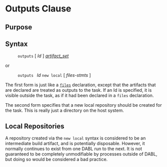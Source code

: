# Outputs Clause

## Purpose

## Syntax

<dl>
<dd><code>outputs</code> [ <i>Id</i> ] <i><a href="artifact_set.md">artifact_set</a></i></dd>
</dl>
or
<dl>
<dd><code>outputs </code> <i>Id</i> <code>new local</code> [ <i>files-stmts</i> ]</dd>
</dl>

The first form is just like a <code><a href="files_decl.md">files</a></code>
declaration, except that the artifacts that are declared are treated as outputs
to the task. If an Id is specified, it is visible outside the task, as if it had been declared
in a <code>files</code> declaration.

The second form specifies that a new local repository should be created for the task.
This is really just a directory on the host system.

## Local Repositories

A repository created via the `new local` syntax is considered to be an intermediate
build artifact, and is potentially disposable. However, it normally continues to
exist from one DABL run to the next. It is not guaranteed to be completely unmodifiable
by processes outside of DABL, but doing so would be considered a bad practice.
